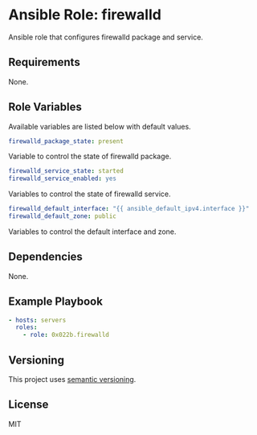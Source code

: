 # Ansible Role: firewalld

Ansible role that configures firewalld package and service.

## Requirements

None.

## Role Variables

Available variables are listed below with default values.

```yaml
firewalld_package_state: present
```

Variable to control the state of firewalld package.

```yaml
firewalld_service_state: started
firewalld_service_enabled: yes
```

Variables to control the state of firewalld service.

```yaml
firewalld_default_interface: "{{ ansible_default_ipv4.interface }}"
firewalld_default_zone: public
```

Variables to control the default interface and zone.

## Dependencies

None.

## Example Playbook

```yaml
- hosts: servers
  roles:
    - role: 0x022b.firewalld
```

## Versioning

This project uses [semantic versioning][semver].

## License

MIT

[semver]: https://semver.org/
